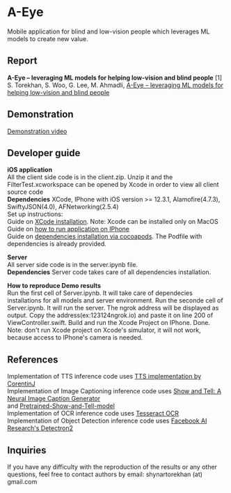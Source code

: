 # A-Eye
Mobile application for blind and low-vision people which leverages ML models to create new value. 

## Report

**A-Eye – leveraging ML models for helping low-vision and blind people**
[1] S. Torekhan, S. Woo, G. Lee, M. Ahmadli,  [A-Eye – leveraging ML models for helping low-vision and blind people](https://github.com/Shynar88/A-Eye/blob/master/A-Eye%20–%20leveraging%20ML%20models%20for%20helping%20low-vision%20and%20blind%20people.pdf)

## Demonstration
[Demonstration video](https://www.youtube.com/watch?v=ar0weCoOOTk&feature=youtu.be)

## Developer guide

**iOS application**<br/>
All the client side code is in the client.zip. Unzip it and the FilterTest.xcworkspace can be opened by Xcode in order to view all client source code<br/>
**Dependencies** XCode, IPhone with iOS version >= 12.3.1, Alamofire(4.7.3), SwiftyJSON(4.0), AFNetworking(2.5.4)<br/>
Set up instructions:<br/>
Guide on [XCode installation](https://medium.com/@LondonAppBrewery/how-to-download-and-setup-xcode-10-for-ios-development-b63bed1865c). Note: Xcode can be installed only on MacOS<br/>
Guide on [how to run application on IPhone](https://codewithchris.com/deploy-your-app-on-an-iphone/)<br/>
Guide on [dependencies installation via cocoapods](https://www.raywenderlich.com/626-cocoapods-tutorial-for-swift-getting-started). The Podfile with dependencies is already provided. <br/>

**Server**<br/>
All server side code is in the server.ipynb file.<br/>
**Dependencies** Server code takes care of all dependencies installation.<br/>

**How to reproduce Demo results**<br/>
Run the first cell of Server.ipynb. It will take care of dependecies installations for all models and server environment. 
Run the seconde cell of Server.ipynb. It will run the server. The ngrok address will be displayed as output. Copy the address(ex:123124ngrok.io) and paste it on line 200 of ViewController.swift. Build and run the Xcode Project on IPhone. Done. Note: don't run Xcode project on Xcode's simulator, it will not work, because access to IPhone's camera is needed. <br/>

## References 
Implementation of TTS inference code uses [TTS implementation by CorentinJ](https://github.com/CorentinJ/Real-Time-Voice-Cloning.git)<br/>
Implementation of Image Captioning inference code uses [Show and Tell: A Neural Image Caption Generator](https://github.com/tensorflow/models/tree/master/research/im2txt)<br/> and [Pretrained-Show-and-Tell-model](https://github.com/KranthiGV/Pretrained-Show-and-Tell-model)<br/>
Implementation of OCR inference code uses [Tesseract OCR](https://github.com/tesseract-ocr/tesseract)<br/>
Implementation of Object Detection inference code uses [Facebook AI Research's Detectron2](https://github.com/facebookresearch/detectron2)<br/>

## Inquiries
If you have any difficulty with the reproduction of the results or any other questions, feel free to contact authors by email: shynartorekhan (at) gmail.com

